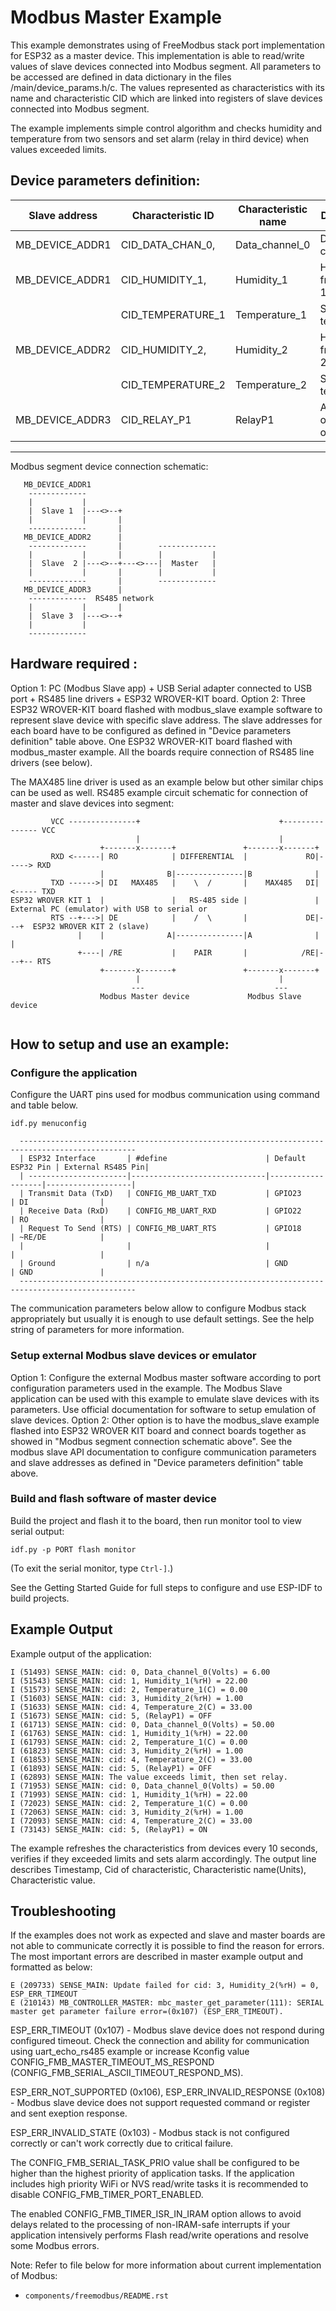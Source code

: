 # Modbus Master Example

This example demonstrates using of FreeModbus stack port implementation for ESP32 as a master device. 
This implementation is able to read/write values of slave devices connected into Modbus segment. All parameters to be accessed are defined in data dictionary in the files /main/device_params.h/c.
The values represented as characteristics with its name and characteristic CID which are linked into registers of slave devices connected into Modbus segment. 

The example implements simple control algorithm  and checks humidity and temperature from two sensors and set alarm (relay in third device) when values exceeded limits. 

Device parameters definition:
--------------------------------------------------------------------------------------------------
| Slave address       | Characteristic ID    | Characteristic name  | Description                |
| --------------------|----------------------|----------------------|----------------------------|
| MB_DEVICE_ADDR1     | CID_DATA_CHAN_0,     | Data_channel_0       | Data channel 1             |
| MB_DEVICE_ADDR1     | CID_HUMIDITY_1,      | Humidity_1           | Humidity from sensor 1     |
|                     | CID_TEMPERATURE_1    | Temperature_1        | Sensor 1 temperature       |
| MB_DEVICE_ADDR2     | CID_HUMIDITY_2,      | Humidity_2           | Humidity from sensor 2     |
|                     | CID_TEMPERATURE_2    | Temperature_2        | Sensor 2 temperature       |
| MB_DEVICE_ADDR3     | CID_RELAY_P1         | RelayP1              | Alarm Relay outputs on/off |
--------------------------------------------------------------------------------------------------

Modbus segment device connection schematic:
```
   MB_DEVICE_ADDR1
    -------------
    |           |   
    |  Slave 1  |---<>--+
    |           |       |
    -------------       |
   MB_DEVICE_ADDR2      |
    -------------       |        -------------
    |           |       |        |           |
    |  Slave  2 |---<>--+---<>---|  Master   |
    |           |       |        |           |
    -------------       |        -------------
   MB_DEVICE_ADDR3      |
    -------------  RS485 network
    |           |       |
    |  Slave 3  |---<>--+
    |           |
    -------------
```
    
## Hardware required :
Option 1:
PC (Modbus Slave app) + USB Serial adapter connected to USB port + RS485 line drivers + ESP32 WROVER-KIT board. 
Option 2:
Three ESP32 WROVER-KIT board flashed with modbus_slave example software to represent slave device with specific slave address. The slave addresses for each board have to be configured as defined in "Device parameters definition" table above.
One ESP32 WROVER-KIT board flashed with modbus_master example. All the boards require connection of RS485 line drivers (see below).

The MAX485 line driver is used as an example below but other similar chips can be used as well.
RS485 example circuit schematic for connection of master and slave devices into segment:
```
         VCC ---------------+                               +--------------- VCC
                            |                               |
                    +-------x-------+               +-------x-------+
         RXD <------| RO            | DIFFERENTIAL  |             RO|-----> RXD
                    |              B|---------------|B              |
         TXD ------>| DI   MAX485   |    \  /       |    MAX485   DI|<----- TXD
ESP32 WROVER KIT 1  |               |   RS-485 side |               |      External PC (emulator) with USB to serial or
         RTS --+--->| DE            |    /  \       |             DE|---+  ESP32 WROVER KIT 2 (slave)     
               |    |              A|---------------|A              |   |
               +----| /RE           |    PAIR       |            /RE|---+-- RTS
                    +-------x-------+               +-------x-------+
                            |                               |
                           ---                             --- 
                    Modbus Master device             Modbus Slave device
                           
```

## How to setup and use an example:

### Configure the application
Configure the UART pins used for modbus communication using command and table below.
```
idf.py menuconfig
```

```
  ------------------------------------------------------------------------------------------------
  | ESP32 Interface       | #define                      | Default ESP32 Pin | External RS485 Pin|
  | ----------------------|------------------------------|-------------------|-------------------|
  | Transmit Data (TxD)   | CONFIG_MB_UART_TXD           | GPIO23            | DI                |
  | Receive Data (RxD)    | CONFIG_MB_UART_RXD           | GPIO22            | RO                | 
  | Request To Send (RTS) | CONFIG_MB_UART_RTS           | GPIO18            | ~RE/DE            |
  |                       |                              |                   |                   |
  | Ground                | n/a                          | GND               | GND               |
  ------------------------------------------------------------------------------------------------
```
The communication parameters below allow to configure Modbus stack appropriately but usually it is enough to use default settings.
See the help string of parameters for more information.

### Setup external Modbus slave devices or emulator
Option 1:
Configure the external Modbus master software according to port configuration parameters used in the example. The Modbus Slave application can be used with this example to emulate slave devices with its parameters. Use official documentation for software to setup emulation of slave devices.
Option 2:
Other option is to have the modbus_slave example flashed into ESP32 WROVER KIT board and connect boards together as showed in "Modbus segment connection schematic above". See the modbus slave API documentation to configure communication parameters and slave addresses as defined in "Device parameters definition" table above.

### Build and flash software of master device
Build the project and flash it to the board, then run monitor tool to view serial output:
```
idf.py -p PORT flash monitor
```

(To exit the serial monitor, type ``Ctrl-]``.)

See the Getting Started Guide for full steps to configure and use ESP-IDF to build projects.

## Example Output
Example output of the application:
```
I (51493) SENSE_MAIN: cid: 0, Data_channel_0(Volts) = 6.00
I (51543) SENSE_MAIN: cid: 1, Humidity_1(%rH) = 22.00
I (51573) SENSE_MAIN: cid: 2, Temperature_1(C) = 0.00
I (51603) SENSE_MAIN: cid: 3, Humidity_2(%rH) = 1.00
I (51633) SENSE_MAIN: cid: 4, Temperature_2(C) = 33.00
I (51673) SENSE_MAIN: cid: 5, (RelayP1) = OFF
I (61713) SENSE_MAIN: cid: 0, Data_channel_0(Volts) = 50.00
I (61763) SENSE_MAIN: cid: 1, Humidity_1(%rH) = 22.00
I (61793) SENSE_MAIN: cid: 2, Temperature_1(C) = 0.00
I (61823) SENSE_MAIN: cid: 3, Humidity_2(%rH) = 1.00
I (61853) SENSE_MAIN: cid: 4, Temperature_2(C) = 33.00
I (61893) SENSE_MAIN: cid: 5, (RelayP1) = OFF
I (62893) SENSE_MAIN: The value exceeds limit, then set relay.
I (71953) SENSE_MAIN: cid: 0, Data_channel_0(Volts) = 50.00
I (71993) SENSE_MAIN: cid: 1, Humidity_1(%rH) = 22.00
I (72023) SENSE_MAIN: cid: 2, Temperature_1(C) = 0.00
I (72063) SENSE_MAIN: cid: 3, Humidity_2(%rH) = 1.00
I (72093) SENSE_MAIN: cid: 4, Temperature_2(C) = 33.00
I (73143) SENSE_MAIN: cid: 5, (RelayP1) = ON

```
The example refreshes the characteristics from devices every 10 seconds, verifies if they exceeded limits and sets alarm accordingly. The output line describes Timestamp, Cid of characteristic, Characteristic name(Units), Characteristic value.

## Troubleshooting

If the examples does not work as expected and slave and master boards are not able to communicate correctly it is possible to find the reason for errors.
The most important errors are described in master example output and formatted as below:

```
E (209733) SENSE_MAIN: Update failed for cid: 3, Humidity_2(%rH) = 0, ESP_ERR_TIMEOUT
E (210143) MB_CONTROLLER_MASTER: mbc_master_get_parameter(111): SERIAL master get parameter failure error=(0x107) (ESP_ERR_TIMEOUT).
```

ESP_ERR_TIMEOUT (0x107) - Modbus slave device does not respond during configured timeout. Check the connection and ability for communication using uart_echo_rs485 example or increase
Kconfig value CONFIG_FMB_MASTER_TIMEOUT_MS_RESPOND (CONFIG_FMB_SERIAL_ASCII_TIMEOUT_RESPOND_MS).

ESP_ERR_NOT_SUPPORTED (0x106), ESP_ERR_INVALID_RESPONSE (0x108) - Modbus slave device does not support requested command or register and sent exeption response. 

ESP_ERR_INVALID_STATE (0x103) - Modbus stack is not configured correctly or can't work correctly due to critical failure.

The CONFIG_FMB_SERIAL_TASK_PRIO value shall be configured to be higher than the highest priority of application tasks. If the application includes high priority WiFi or NVS read/write tasks it is recommended to disable CONFIG_FMB_TIMER_PORT_ENABLED. 

The enabled CONFIG_FMB_TIMER_ISR_IN_IRAM option allows to avoid delays related to the processing of non-IRAM-safe interrupts if your application intensively performs Flash read/write operations and resolve some Modbus errors.

Note: Refer to file below for more information about current implementation of Modbus:

* `components/freemodbus/README.rst`

